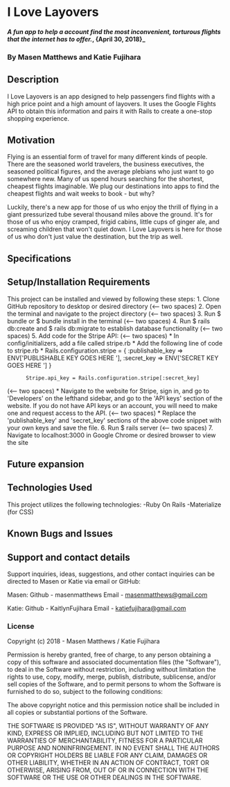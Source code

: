 # I Love Layovers

#### _A fun app to help a account find the most inconvenient, torturous flights that the internet has to offer._, {April 30, 2018}_

### By Masen Matthews and Katie Fujihara

## Description
  I Love Layovers is an app designed to help passengers find flights with a high price point and a high amount of layovers. It uses the Google Flights API to obtain this information and pairs it with Rails to create a one-stop shopping experience.

## Motivation
  Flying is an essential form of travel for many different kinds of people. There are the seasoned world travelers, the business executives, the seasoned political figures, and the average plebians who just want to go somewhere new. Many of us spend hours searching for the shortest, cheapest flights imaginable. We plug our destinations into apps to find the cheapest flights and wait weeks to book - but why?

  Luckily, there's a new app for those of us who enjoy the thrill of flying in a giant pressurized tube several thousand miles above the ground. It's for those of us who enjoy cramped, frigid cabins, little cups of ginger ale, and screaming children that won't quiet down. I Love Layovers is here for those of us who don't just value the destination, but the trip as well.

## Specifications


## Setup/Installation Requirements
  This project can be installed and viewed by following these steps:
    1. Clone GitHub repository to desktop or desired directory
    (<-- two spaces)
    2. Open the terminal and navigate to the project directory
    (<-- two spaces)
    3. Run $ bundle or $ bundle install in the terminal
    (<-- two spaces)
    4. Run $ rails db:create and $ rails db:migrate to establish database functionality
    (<-- two spaces)
    5. Add code for the Stripe API:
    (<-- two spaces)
        * In config/initializers, add a file called stripe.rb
        * Add the following line of code to stripe.rb
          * Rails.configuration.stripe = {
            :publishable_key => ENV['PUBLISHABLE KEY GOES HERE
          '],
            :secret_key => ENV['SECRET KEY GOES HERE
          ']
          }

          Stripe.api_key = Rails.configuration.stripe[:secret_key]
   (<-- two spaces)
        * Navigate to the website for Stripe, sign in, and go to 'Developers' on the lefthand sidebar, and go to the 'API keys' section of the website. If you do not have API keys or an account, you will need to make one and request access to the API.
   (<-- two spaces)
        * Replace the 'publishable_key' and 'secret_key' sections of the above code snippet with your own keys and save the file.
    6. Run $ rails server
   (<-- two spaces)
    7. Navigate to localhost:3000 in Google Chrome or desired browser to view the site

## Future expansion

## Technologies Used
  This project utilizes the following technologies:
    -Ruby On Rails
    -Materialize (for CSS)

## Known Bugs and Issues

## Support and contact details

Support inquiries, ideas, suggestions, and other contact inquiries can be directed to Masen or Katie via email or GitHub:

Masen:
Github - masenmatthews
Email - masenmatthews@gmail.com

Katie:
Github - KaitlynFujihara
Email - katiefujihara@gmail.com

### License

Copyright (c) 2018 - Masen Matthews / Katie Fujihara

Permission is hereby granted, free of charge, to any person obtaining a copy of this software and associated documentation files (the "Software"), to deal in the Software without restriction, including without limitation the rights to use, copy, modify, merge, publish, distribute, sublicense, and/or sell copies of the Software, and to permit persons to whom the Software is furnished to do so, subject to the following conditions:

The above copyright notice and this permission notice shall be included in all copies or substantial portions of the Software.

THE SOFTWARE IS PROVIDED "AS IS", WITHOUT WARRANTY OF ANY KIND, EXPRESS OR IMPLIED, INCLUDING BUT NOT LIMITED TO THE WARRANTIES OF MERCHANTABILITY, FITNESS FOR A PARTICULAR PURPOSE AND NONINFRINGEMENT. IN NO EVENT SHALL THE AUTHORS OR COPYRIGHT HOLDERS BE LIABLE FOR ANY CLAIM, DAMAGES OR OTHER LIABILITY, WHETHER IN AN ACTION OF CONTRACT, TORT OR OTHERWISE, ARISING FROM, OUT OF OR IN CONNECTION WITH THE SOFTWARE OR THE USE OR OTHER DEALINGS IN THE SOFTWARE.

